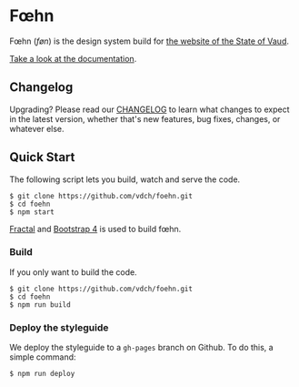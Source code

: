 # Fœhn

Fœhn (*føn*) is the design system build for [the website of the State of Vaud](http://www.vd.ch/).

[Take a look at the documentation](http://dsi-vd.github.io/foehn/).

## Changelog

Upgrading? Please read our [CHANGELOG](https://github.com/DSI-VD/foehn/blob/master/CHANGELOG.md) to learn what changes to expect in the latest version, whether that's new features, bug fixes, changes, or whatever else.

## Quick Start

The following script lets you build, watch and serve the code.

```shell
$ git clone https://github.com/vdch/foehn.git
$ cd foehn
$ npm start
```

[Fractal](http://fractal.build/) and [Bootstrap 4](http://v4-alpha.getbootstrap.com/) is used to build fœhn.

### Build

If you only want to build the code.

```shell
$ git clone https://github.com/vdch/foehn.git
$ cd foehn
$ npm run build
```

### Deploy the styleguide

We deploy the styleguide to a `gh-pages` branch on Github. To do this, a simple command:

```shell
$ npm run deploy
```
